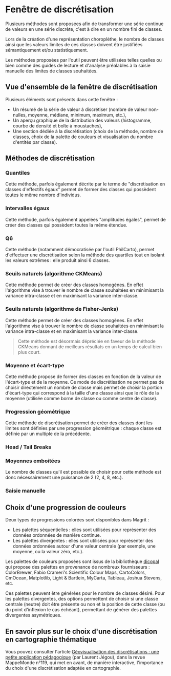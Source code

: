 # Fenêtre de discrétisation

Plusieurs méthodes sont proposées afin de transformer une série continue de valeurs en une série discrète,
c'est à dire en un nombre fini de classes.

Lors de la création d'une représentation choroplèthe, le nombre de classes ainsi que les valeurs limites de ces classes doivent être justifiées sémantiquement et/ou statistiquement.

Les méthodes proposées par l'outil peuvent être utilisées telles quelles ou bien comme des guides de lecture et d'analyse préalables à la saisie manuelle des limites de classes souhaitées.

## Vue d'ensemble de la fenêtre de discrétisation

<ZoomImg
    src="../classification.png"
    alt="Fenêtre de discrétisation"
    caption="Fenêtre de discrétisation"
/>

Plusieurs éléments sont présents dans cette fenêtre :

- Un résumé de la série de valeur à discrétiser (nombre de valeur non-nulles, moyenne, médiane, minimum, maximum, etc.),
- Un aperçu graphique de la distribution des valeurs (histogramme, courbe de densité et boîte à moustaches),
- Une section dédiée à la discrétisation (choix de la méthode, nombre de classes, choix de la palette de couleurs et visualisation du nombre d'entités par classe).

## Méthodes de discrétisation

### Quantiles

Cette méthode, parfois également décrite par le terme de "discrétisation en classes d'effectifs égaux" permet de former des classes qui possèdent toutes le même nombre d'individus.

### Intervalles égaux

Cette méthode, parfois également appelées "amplitudes égales", permet de créer des classes qui possèdent toutes la même étendue.

### Q6

Cette méthode (notamment démocratisée par l'outil PhilCarto), permet d'effectuer une discrétisation selon la méthode des quartiles tout en isolant les valeurs extrêmes :
elle produit ainsi 6 classes.

### Seuils naturels (algorithme CKMeans)

Cette méthode permet de créer des classes homogènes. En effet l'algorithme vise à trouver le nombre de classe souhaitées en minimisant la variance intra-classe et en maximisant la variance inter-classe.

### Seuils naturels (algorithme de Fisher-Jenks)

Cette méthode permet de créer des classes homogènes. En effet l'algorithme vise à trouver le nombre de classe souhaitées en minimisant la variance intra-classe et en maximisant la variance inter-classe.

> Cette méthode est désormais dépréciée en faveur de la méthode CKMeans donnant de meilleurs résultats
en un temps de calcul bien plus court.

### Moyenne et écart-type

Cette méthode propose de former des classes en fonction de la valeur de l'écart-type et de la moyenne.
Ce mode de discrétisation ne permet pas de choisir directement un nombre de classe mais permet de choisir la portion d'écart-type
qui correspond à la taille d'une classe ainsi que le rôle de la moyenne (utilisée comme borne de classe ou comme centre de classe).

### Progression géométrique

Cette méthode de discrétisation permet de créer des classes dont les limites sont définies par une progression géométrique : chaque classe est définie par un multiple de la précédente.

### Head / Tail Breaks

### Moyennes emboitées

Le nombre de classes qu'il est possible de choisir pour cette méthode est donc nécessairement une puissance de 2 (2, 4, 8, etc.).

### Saisie manuelle



## Choix d'une progression de couleurs

Deux types de progressions colorées sont disponibles dans Magrit :

- Les palettes séquentielles : elles sont utilisées pour représenter des données ordonnées de manière continue.
- Les palettes divergentes : elles sont utilisées pour représenter des données ordonnées autour d'une valeur centrale (par exemple, une moyenne, ou la valeur zéro, etc.).

Les palettes de couleurs proposées sont issus de la bibliothèque [dicopal](https://github.com/riatelab/dicopal.js)
qui propose des palettes en provenance de nombreux fournisseurs : ColorBrewer, Fabio Crameri's Scientific Colour Maps,
CartoColors, CmOcean, Matplotlib, Light & Bartlein, MyCarta, Tableau, Joshua Stevens, etc.

Ces palettes peuvent être générées pour le nombre de classes désiré. Pour les palettes divergentes,
des options permettent de choisir si une classe centrale (neutre) doit être présente ou non et
la position de cette classe (ou du point d'inflexion le cas échéant), permettant de générer des
palettes divergentes asymétriques.

## En savoir plus sur le choix d'une discrétisation en cartographie thématique

Vous pouvez consulter l'article [Géovisualisation des discrétisations : une petite application pédagogique](http://mappemonde.mgm.fr/119geov1/) (par Laurent Jégou),
dans la revue MappeMonde n°119, qui met en avant, de manière interactive, l'importance du choix d'une discrétisation adaptée en cartographie.
